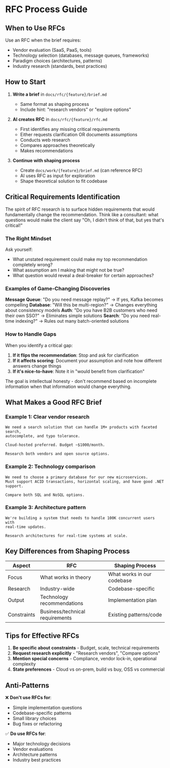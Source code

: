 # RFC Process Guide

## When to Use RFCs

Use an RFC when the brief requires:

- Vendor evaluation (SaaS, PaaS, tools)
- Technology selection (databases, message queues, frameworks)
- Paradigm choices (architectures, patterns)
- Industry research (standards, best practices)

## How to Start

1. **Write a brief** in `docs/rfc/{feature}/brief.md`
    - Same format as shaping process
    - Include hint: "research vendors" or "explore options"

2. **AI creates RFC** in `docs/rfc/{feature}/rfc.md`
    - First identifies any missing critical requirements
    - Either requests clarification OR documents assumptions
    - Conducts web research
    - Compares approaches theoretically
    - Makes recommendations

3. **Continue with shaping process**
    - Create `docs/work/{feature}/brief.md` (can reference RFC)
    - AI uses RFC as input for exploration
    - Shape theoretical solution to fit codebase

## Critical Requirements Identification

The spirit of RFC research is to surface hidden requirements that would fundamentally change the recommendation. Think
like a consultant: what questions would make the client say "Oh, I didn't think of that, but yes that's critical!"

### The Right Mindset

Ask yourself:

- What unstated requirement could make my top recommendation completely wrong?
- What assumption am I making that might not be true?
- What question would reveal a deal-breaker for certain approaches?

### Examples of Game-Changing Discoveries

**Message Queue**: "Do you need message replay?" → If yes, Kafka becomes compelling
**Database**: "Will this be multi-region?" → Changes everything about consistency models
**Auth**: "Do you have B2B customers who need their own SSO?" → Eliminates simple solutions
**Search**: "Do you need real-time indexing?" → Rules out many batch-oriented solutions

### How to Handle Gaps

When you identify a critical gap:

1. **If it flips the recommendation**: Stop and ask for clarification
2. **If it affects scoring**: Document your assumption and note how different answers change things
3. **If it's nice-to-have**: Note it in "would benefit from clarification"

The goal is intellectual honesty - don't recommend based on incomplete information when that information would change
everything.

## What Makes a Good RFC Brief

### Example 1: Clear vendor research

```
We need a search solution that can handle 1M+ products with faceted search, 
autocomplete, and typo tolerance. 

Cloud-hosted preferred. Budget ~$1000/month.

Research both vendors and open source options.
```

### Example 2: Technology comparison

```
We need to choose a primary database for our new microservices. 
Must support ACID transactions, horizontal scaling, and have good .NET support.

Compare both SQL and NoSQL options.
```

### Example 3: Architecture pattern

```
We're building a system that needs to handle 100K concurrent users with 
real-time updates. 

Research architectures for real-time systems at scale.
```

## Key Differences from Shaping Process

| Aspect      | RFC                             | Shaping Process            |
|-------------|---------------------------------|----------------------------|
| Focus       | What works in theory            | What works in our codebase |
| Research    | Industry-wide                   | Codebase-specific          |
| Output      | Technology recommendations      | Implementation plan        |
| Constraints | Business/technical requirements | Existing patterns/code     |

## Tips for Effective RFCs

1. **Be specific about constraints** - Budget, scale, technical requirements
2. **Request research explicitly** - "Research vendors", "Compare options"
3. **Mention special concerns** - Compliance, vendor lock-in, operational complexity
4. **State preferences** - Cloud vs on-prem, build vs buy, OSS vs commercial

## Anti-Patterns

❌ **Don't use RFCs for**:

- Simple implementation questions
- Codebase-specific patterns
- Small library choices
- Bug fixes or refactoring

✅ **Do use RFCs for**:

- Major technology decisions
- Vendor evaluations
- Architecture patterns
- Industry best practices